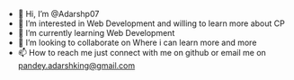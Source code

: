 - 👋 Hi, I’m @Adarshp07
- 👀 I’m interested in Web Development and willing to learn more about CP 
- 🌱 I’m currently learning Web Development
- 💞️ I’m looking to collaborate on Where i can learn more and more
- 📫 How to reach me just connect with me on github or email me on pandey.adarshking@gmail.com

<!---
Adarshp07/Adarshp07 is a ✨ special ✨ repository because its `README.md` (this file) appears on your GitHub profile.
You can click the Preview link to take a look at your changes.
--->
